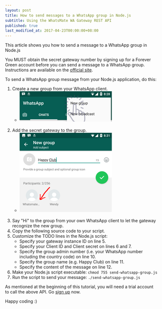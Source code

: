 ```yaml
---
layout: post
title: How to send messages to a WhatsApp group in Node.js
subtitle: Using the WhatsMate WA Gateway REST API
published: true
last_modified_at: 2017-04-23T00:00:00+08:00
---
```


This article shows you how to send a message to a WhatsApp group in Node.js

You MUST obtain the secret gateway number by signing up for a Forever Green account before you can send a message to a WhatsApp group. Instructions are available on the [official site](https://www.whatsmate.net/whatsapp-group-message-api.html). 


To send a WhatsApp group message from your Node.js application, do this:

1. Create a new group from your WhatsApp client.
   * <img src="/img/newgroup.png" alt="Create a new WhatsApp group"> <br><br>
2. Add the secret gateway to the group.
   * <img src="/img/add-gateway-to-group.png" alt="Name the WhatsApp group"> <br><br>
3. Say "Hi" to the group from your own WhatsApp client to let the gateway recognize the new group.
4. Copy the following source code to your script.  <script src="https://gist.github.com/whatsmate/a41b8cabf62582c8e0ef74fdfc7dca79.js"></script>
5. Customize the TODO lines in the Node.js script:
   * Specify your gateway instance ID on line 5.
   * Specify your Client ID and Client secret on lines 6 and 7.
   * Specify the group admin number (i.e. your WhatsApp number including the country code) on line 10.
   * Specify the group name (e.g. Happy Club) on line 11.
   * Specify the content of the message on line 12.
6. Make your Node.js script executable: `chmod 755 send-whatsapp-group.js`
7. Run the script to send your message: `./send-whatsapp-group.js`


As mentioned at the beginning of this tutorial, you will need a trial account to call the above API. Go [sign up](https://www.whatsmate.net/whatsapp-group-message-api.html) now.


Happy coding :) 


<br>
<script async src="//pagead2.googlesyndication.com/pagead/js/adsbygoogle.js"></script>
<ins class="adsbygoogle"
     style="display:inline-block;width:728px;height:90px"
     data-ad-client="ca-pub-7383487179928477"
     data-ad-slot="6959057004"></ins>
<script>
(adsbygoogle = window.adsbygoogle || []).push({});
</script>
<br>

